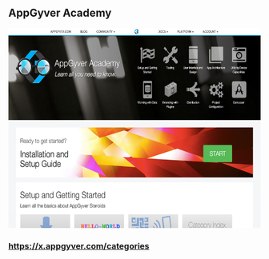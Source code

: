 ##  AppGyver Academy

<img src="assets/images/appgyver-academy.jpg" height="400">

### https://x.appgyver.com/categories
